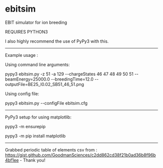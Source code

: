# ebitsim
EBIT simulator for ion breeding


REQUIRES PYTHON3

I also highly recommend the use of PyPy3 with this.

-------------

Example usage :

Using command line arguments:

pypy3 ebitsim.py -z 51 -a 129 --chargeStates 46 47 48 49 50 51 --beamEnergy=25000.0 --breedingTime=12.0 --outputFile=BE25_I0.02_SB51_46_51.png

Using config file:

pypy3 ebitsim.py --configFile ebitsim.cfg

-------------

PyPy3 setup for using matplotlib:

pypy3 -m ensurepip

pypy3 -m pip install matplotlib

-------------





Grabbed periodic table of elements csv from : https://gist.github.com/GoodmanSciences/c2dd862cd38f21b0ad36b8f96b4bf1ee  -  Thank you!